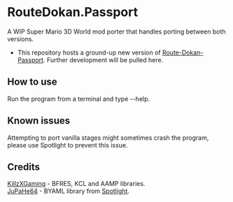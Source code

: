 # RouteDokan.Passport
 A WIP Super Mario 3D World mod porter that handles porting between both versions.
- This repository hosts a ground-up new version of [Route-Dokan-Passport](https://github.com/Jenrikku/Route-Dokan-Passport). Further development will be pulled here.
## How to use
Run the program from a terminal and type --help.
## Known issues
Attempting to port vanilla stages might sometimes crash the program, please use Spotlight to prevent this issue.
## Credits
[KillzXGaming](https://github.com/KillzXGaming) - BFRES, KCL and AAMP libraries.<br>
[JuPaHe64](https://github.com/jupahe64) - BYAML library from [Spotlight](https://github.com/jupahe64/Spotlight).